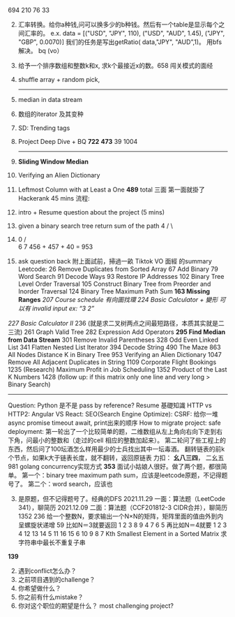 694
210
76
33

2. 汇率转换。给你a种钱,问可以换多少的b种钱。然后有一个table是显示每个之间汇率的。
    e.x.
    data = [("USD", "JPY", 110), ("USD", "AUD", 1.45), ("JPY", "GBP", 0.0070)]
    我们的任务是写出getRatio( data,"JPY", "AUD”,1)。 用bfs解决。
    bq (vo）

3. 给予一个排序数组和整数k和x, 求k个最接近x的数。658
     闯关模式的面经
     
4.  shuffle array + random pick,

    ---------

5.    median in data stream

6. 数组的iterator 及其变种

7. SD: Trending tags

8. Project Deep Dive + B‍‌‌‌‍‍‌‌‌‌‌‌‍‍‌‍‍‍‍‌Q
    **722**
    **473**
    39
    1004

    -------
    
9. **Sliding Window Median**

10. Verifying an Alien Dictionary

11. Leftmost Column with at Least a One
      **489**
      total 三面 第一面就掛了
      Hackerank 45 mins
      流程:

12. intro + Resume question about the project (5 mins)

2. given a binary search tree return sum of the path
     4
   /   \
   
  14.   0
      /   \
      6  7
      456 + 457 + 40 = 953

15. ask question back
      附上面試前，掃過一畝 Tiktok VO 面經 的summary
      Leetcode:
      26 Remove Duplicates from Sorted Array
      67 Add Binary
      79 Word Search
      91 Decode Ways
      93 Restore IP Addresses
      102 Binary Tree Level Order Traversal
      105 Construct Binary Tree from Preorder and Inorder Traversal 124 Binary Tree Maximum Path Sum
      **163 Missing Ranges**
      *207 Course schedule 有向圖找環*
      *224 Basic Calculator + 變形 可以有 invalid input ex: “3 2”* 

   *227 Basic Calculator II*
   236 (就是求二叉树两点之间最短路径，本质其实就是二三流)
   261 Graph Valid Tree
   282 Expression Add Operators
   **295 Find Median from Data Stream**
   301 Remove Invalid Parentheses
   328 Odd Even Linked List
   341 Flatten Nested List Iterator
   394 Decode String
   490 The Maze
   863 All Nodes Distance K in Binary Tree
   953 Verifying an Alien Dictionary
   1047 Remove All Adjacent Duplicates in String
   1109 Corporate Flight Bookings
   1235 (Research) Maximum Profit in Job Scheduling
   1352 Product of the La‍‌‌‌‍‍‌‌‌‌‌‌‍‍‌‍‍‍‍‌st K Numbers
   1428 (follow up: if this matrix only one line and very long > Binary Search)

-------

   Question:
   Python 是不是 pass by reference? Resume
   基礎知識
   HTTP vs HTTP2:
   Angular VS React:
   SEO(Search Engine Optimize):
   CSRF:
   给你一堆async promise timeout await, print出来的顺序 How to migrate project:
   safe deployment:
   第一轮出了一个比较简单的题，二维数组从左上角向右向下走到右下角，问最小的整数和（走过的cell 相应的整数加起来）。
   第二轮问了些工程上的东西，然后问了100坛酒怎么样用最少的士兵找出其中一‍‌‌‌‍‍‌‌‌‌‌‌‍‍‌‍‍‍‍‌坛毒酒。
   翻转链表的前k个节点，如果k大于链‍‌‌‌‍‍‌‌‌‌‌‌‍‍‌‍‍‍‍‌表长度，就不翻转，返回原链表
   力扣： **幺八三四**， 二幺五
   981
   golang concurrency实现方式
   **353**
   面试小姑娘人很好。做了两个题，都很简单。
   第一个：binary tree maximum path sum，应该是leetcode原题，不记得题号了。
   第二个：word search，应该也

3. 是原题，但不记得题号了。经典的‍‌‌‌‍‍‌‌‌‌‌‌‍‍‌‍‍‍‍‌DFS
2021.11.29 一面：算法题（LeetCode 341），聊简历
2021.12.09 二面：算法题（CCF201812-3 CIDR合并），聊简历
1352
236
给一个整数N，要求输出一个N×N的矩阵，矩阵里面的值由外到内呈螺旋状递增 59
比如N＝3就要返回
1  2  3
8  9  4
7  6  5
再比如N＝4就要
1    2    3  4
12  13  14  5
11  16  15  6
10  9    8  7
Kth Smallest Element in a Sorted Matrix
求字符串中最长不重复子串



**139**

2. 遇到conflict怎么办？
3. 之前项目遇到的challenge？
4. 你希望做什么？
5. 你之前有什么mistake？‍‌‌‌‍‍‌‌‌‌‌‌‍‍‌‍‍‍‍‌
6. 你对这个职位的期望是什么？
    most challenging project?



